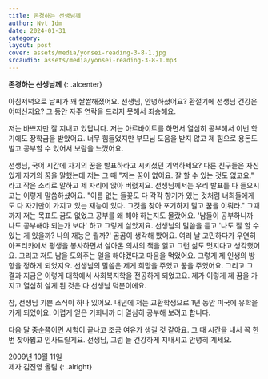 ```yaml
---
title: 존경하는 선생님께
author: Nvt Idm
date: 2024-01-31
category:
layout: post
cover: assets/media/yonsei-reading-3-8-1.jpg
srcaudio: assets/media/yonsei-reading-3-8-1.mp3
---
```

**존경하는 선생님께**
{: .alcenter}

아침저녁으로 날씨가 꽤 쌀쌀해졌어요. 선생님, 안녕하셨어요? 환절기에 선생님 건강은 어떠신지요? 그 동안 자주 연락을 드리지 못해서 죄송해요.

저는 바쁘지만 잘 지내고 있답니다. 저는 아르바이트를 하면서 열심히 공부해서 이번 학기에도 장학금을 받았어요. 너무 힘들었지만 부모님 도움을 받지 않고 제 힘으로 용돈도 벌고 공부할 수 있어서 보람을 느꼈어요.

선생님, 국어 시간에 자기의 꿈을 발표하라고 시키셨던 기억하세요? 다른 친구들은 자신 있게 자기의 꿈을 말했는데 저는 그 때 "저는 꿈이 없어요. 잘 할 수 있는 것도 없고요." 라고 작은 소리로 말하고 제 자리에 앉아 버렸지요. 선생님께서는 우리 발표를 다 들으시고는 이렇게 말씀하셨어요. "이름 없는 들꽃도 다 각각 향기가 있는 것처럼 너희들에게도 다 자기만이 가지고 있는 재능이 있다. 그것을 찾아 포기하지 말고 꿈을 이뤄라." 그때까지 저는 목표도 꿈도 없었고 공부를 왜 해야 하는지도 몰랐어요. '남들이 공부하니까 나도 공부해야 되는가 보다' 하고 그렇게 살았지요. 선생님의 말씀을 듣고 '나도 잘 할 수 있는 게 있을까? 나의 재능은 뭘까?' 곰곰이 생각해 봤어요. 여러 날 고민하다가 우연히 아프리카에서 평생을 봉사하면서 살아온 의사의 책을 읽고 그런 삶도 멋지다고 생각했어요. 그리고 저도 남을 도와주는 일을 해야겠다고 마음을 먹었어요. 그렇게 제 인생의 방향을 정하게 되었지요. 선생님의 말씀은 제게 희망을 주었고 꿈을 주었어요. 그리고 그 결과 지금은 이렇게 대학에서 사회복지학을 전공하게 되었고요. 제가 이렇게 제 꿈을 가지고 열심히 살게 된 것은 다 선생님 덕분이에요.

참, 선생님 기쁜 소식이 하나 있어요. 내년에 저는 교환학생으로 1년 동안 미국에 유학을 가게 되었어요. 어렵게 얻은 기회니까 더 열심히 공부해 보려고 합니다.

다음 달 중순쯤이면 시험이 끝나고 조금 여유가 생길 것 같아요. 그 때 시간을 내서 꼭 한 번 찾아뵙고 인사드릴게요. 선생님, 그럼 늘 건강하게 지내시고 안녕히 계세요.

2009년 10월 11일\
제자 김진영 올림
{: .alright}
